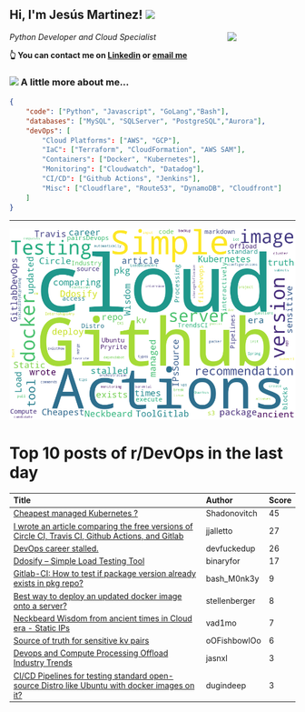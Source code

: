 <!--
**jmartinezl/jmartinezl** is a ✨ _special_ ✨ repository because its `README.md` (this file) appears on your GitHub profile.

Here are some ideas to get you started:

- 🔭 I’m currently working on ...
- 🌱 I’m currently learning ...
- 👯 I’m looking to collaborate on ...
- 🤔 I’m looking for help with ...
- 💬 Ask me about ...
- 📫 How to reach me: ...
- 😄 Pronouns: ...
- ⚡ Fun fact: ...
-->

<h2>Hi, I'm Jesús Martinez! <img src="https://media.giphy.com/media/WUlplcMpOCEmTGBtBW/giphy.gif" width="30"> </h2>
<img align='right' src="https://media.giphy.com/media/NytMLKyiaIh6VH9SPm/giphy.gif" width="120">
<p><em>Python Developer and Cloud Specialist
</em></p>

**👆 You can contact me on [Linkedin](https://www.linkedin.com/in/jes%C3%BAs-martinez-2b7b10104/) or [email me](mailto:jesus.mtz.lorenzo@gmail.com)**

### <img src="https://media.giphy.com/media/VgCDAzcKvsR6OM0uWg/giphy.gif" width="50"> A little more about me...  

```json
{
    "code": ["Python", "Javascript", "GoLang","Bash"],
    "databases": ["MySQL", "SQLServer", "PostgreSQL","Aurora"],
    "devOps": [
        "Cloud Platforms": ["AWS", "GCP"],
        "IaC": ["Terraform", "CloudFormation", "AWS SAM"],
        "Containers": ["Docker", "Kubernetes"],
        "Monitoring": ["Cloudwatch", "Datadog"],
        "CI/CD": ["Github Actions", "Jenkins"],
        "Misc": ["Cloudflare", "Route53", "DynamoDB", "Cloudfront"]
    ]
}
```
---

![Wordcloud](./cloud.png)

# Top 10 posts of r/DevOps in the last day

| Title | Author | Score |
|:---|:---|:---|
| [Cheapest managed Kubernetes ?](https://www.reddit.com/r/devops/comments/unlgco/cheapest_managed_kubernetes/) | Shadonovitch | 45 |
| [I wrote an article comparing the free versions of Circle CI, Travis CI, Github Actions, and Gitlab](https://www.reddit.com/r/devops/comments/una4x9/i_wrote_an_article_comparing_the_free_versions_of/) | jjalletto | 27 |
| [DevOps career stalled.](https://www.reddit.com/r/devops/comments/unsp8r/devops_career_stalled/) | devfuckedup | 26 |
| [Ddosify – Simple Load Testing Tool](https://www.reddit.com/r/devops/comments/unma2r/ddosify_simple_load_testing_tool/) | binaryfor | 17 |
| [Gitlab-CI: How to test if package version already exists in pkg repo?](https://www.reddit.com/r/devops/comments/ungln3/gitlabci_how_to_test_if_package_version_already/) | bash_M0nk3y | 9 |
| [Best way to deploy an updated docker image onto a server?](https://www.reddit.com/r/devops/comments/un8fxm/best_way_to_deploy_an_updated_docker_image_onto_a/) | stellenberger | 8 |
| [Neckbeard Wisdom from ancient times in Cloud era - Static IPs](https://www.reddit.com/r/devops/comments/unj69b/neckbeard_wisdom_from_ancient_times_in_cloud_era/) | vad1mo | 7 |
| [Source of truth for sensitive kv pairs](https://www.reddit.com/r/devops/comments/unwa2q/source_of_truth_for_sensitive_kv_pairs/) | oOFishbowlOo | 6 |
| [Devops and Compute Processing Offload Industry Trends](https://www.reddit.com/r/devops/comments/unbetw/devops_and_compute_processing_offload_industry/) | jasnxl | 3 |
| [CI/CD Pipelines for testing standard open-source Distro like Ubuntu with docker images on it?](https://www.reddit.com/r/devops/comments/uncq6k/cicd_pipelines_for_testing_standard_opensource/) | dugindeep | 3 |
